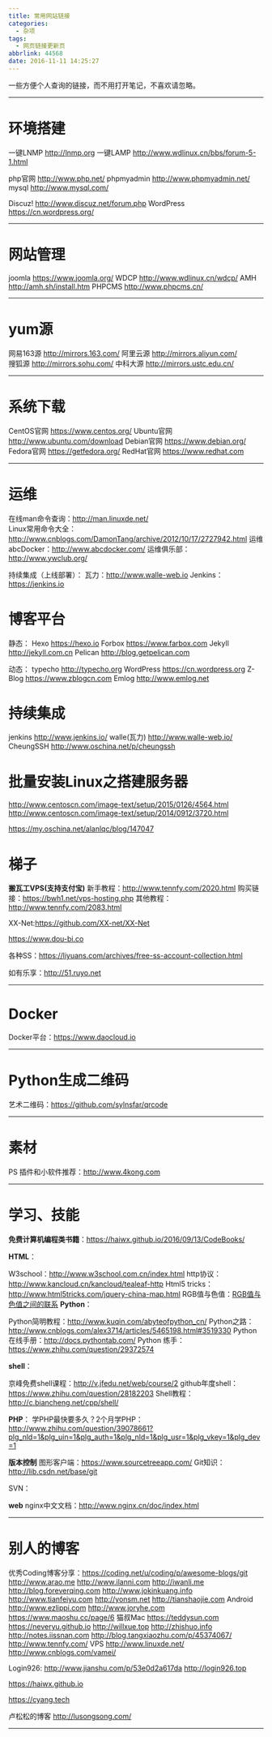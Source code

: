 ```yaml
---
title: 常用网站链接
categories:
  - 杂项
tags:
  - 网页链接更新页
abbrlink: 44568
date: 2016-11-11 14:25:27
---
```


一些方便个人查询的链接，而不用打开笔记，不喜欢请忽略。

---
# 环境搭建
一键LNMP  http://lnmp.org
一键LAMP  http://www.wdlinux.cn/bbs/forum-5-1.html

php官网     http://www.php.net/
phpmyadmin  http://www.phpmyadmin.net/
mysql       http://www.mysql.com/
	
Discuz!     http://www.discuz.net/forum.php
WordPress   https://cn.wordpress.org/

---
# 网站管理
joomla    https://www.joomla.org/
WDCP      http://www.wdlinux.cn/wdcp/
AMH       http://amh.sh/install.htm
PHPCMS    http://www.phpcms.cn/

---
# yum源
网易163源          http://mirrors.163.com/
阿里云源           http://mirrors.aliyun.com/  
搜狐源             http://mirrors.sohu.com/
中科大源           http://mirrors.ustc.edu.cn/

---
# 系统下载
CentOS官网        https://www.centos.org/
Ubuntu官网        http://www.ubuntu.com/download
Debian官网        https://www.debian.org/
Fedora官网        https://getfedora.org/
RedHat官网        https://www.redhat.com

---
# 运维
在线man命令查询：http://man.linuxde.net/       
Linux常用命令大全：
http://www.cnblogs.com/DamonTang/archive/2012/10/17/2727942.html
运维abcDocker：http://www.abcdocker.com/
运维俱乐部：http://www.ywclub.org/

持续集成（上线部署）：
瓦力：http://www.walle-web.io
Jenkins：https://jenkins.io

# 博客平台
静态：
Hexo       https://hexo.io
Forbox     https://www.farbox.com
Jekyll     http://jekyll.com.cn
Pelican    http://blog.getpelican.com

动态：
typecho    http://typecho.org
WordPress  https://cn.wordpress.org
Z-Blog     https://www.zblogcn.com
Emlog      http://www.emlog.net

# 持续集成
jenkins       http://www.jenkins.io/
walle(瓦力)   http://www.walle-web.io/
CheungSSH     http://www.oschina.net/p/cheungssh

# 批量安装Linux之搭建服务器
http://www.centoscn.com/image-text/setup/2015/0126/4564.html
http://www.centoscn.com/image-text/setup/2014/0912/3720.html

https://my.oschina.net/alanlqc/blog/147047

# 梯子
**搬瓦工VPS(支持支付宝)**
新手教程：http://www.tennfy.com/2020.html
购买链接：https://bwh1.net/vps-hosting.php
其他教程：http://www.tennfy.com/2083.html

XX-Net:https://github.com/XX-net/XX-Net

https://www.dou-bi.co

各种SS：https://liyuans.com/archives/free-ss-account-collection.html

如有乐享：http://51.ruyo.net

---
# Docker
Docker平台：https://www.daocloud.io

---
# Python生成二维码
艺术二维码：https://github.com/sylnsfar/qrcode

---
# 素材
PS 插件和小软件推荐：http://www.4kong.com

---
# 学习、技能
**免费计算机编程类书籍**：https://haiwx.github.io/2016/09/13/CodeBooks/

**HTML**：

W3school：http://www.w3school.com.cn/index.html
http协议：http://www.kancloud.cn/kancloud/tealeaf-http
Html5 tricks：http://www.html5tricks.com/jquery-china-map.html
RGB值与色值：[RGB值与色值之间的联系](http://wenku.baidu.com/link?url=DA4A9qCNXngKm7Aa1_utP1Je4GLpa-pPm144H5X8uDsYk_K9xtGCNgRfMUSg_pJ3W3XMl8ueZZO1n8-WAEtpTd0mxPiS5TE4U6RQnEM1y97###)
**Python**：

Python简明教程：http://www.kuqin.com/abyteofpython_cn/
Python之路：http://www.cnblogs.com/alex3714/articles/5465198.html#3519330
Python在线手册：http://docs.pythontab.com/ 
Python 练手：https://www.zhihu.com/question/29372574




**shell**：

京峰免费shell课程：http://v.jfedu.net/web/course/2
github年度shell：https://www.zhihu.com/question/28182203
Shell教程：http://c.biancheng.net/cpp/shell/




**PHP**：
学PHP最快要多久？2个月学PHP：http://www.zhihu.com/question/39078661?plg_nld=1&plg_uin=1&plg_auth=1&plg_nld=1&plg_usr=1&plg_vkey=1&plg_dev=1



**版本控制**
图形客户端：https://www.sourcetreeapp.com/
Git知识：http://lib.csdn.net/base/git

SVN：


**web**
nginx中文文档：http://www.nginx.cn/doc/index.html



---
# 别人的博客
优秀Coding博客分享：https://coding.net/u/coding/p/awesome-blogs/git
http://www.arao.me
http://www.ilanni.com
http://iwanli.me
http://blog.foreverqing.com
http://www.jokinkuang.info
http://www.tianfeiyu.com
http://yonsm.net
http://tianshaojie.com   Android
http://www.ezlippi.com 
http://www.joryhe.com
https://www.maoshu.cc/page/6   猫叔Mac
https://teddysun.com
https://neveryu.github.io
http://willxue.top
http://zhishuo.info
http://notes.iissnan.com
http://blog.tangxiaozhu.com/p/45374067/
http://www.tennfy.com/    VPS
http://www.linuxde.net/
http://www.cnblogs.com/vamei/

Login926:
http://www.jianshu.com/p/53e0d2a617da
http://login926.top

https://haiwx.github.io

https://cyang.tech

卢松松的博客
http://lusongsong.com/


---

